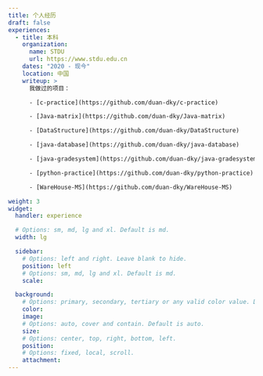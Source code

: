 ```yaml
---
title: 个人经历
draft: false
experiences:
  - title: 本科
    organization:
      name: STDU
      url: https://www.stdu.edu.cn
    dates: "2020 - 现今"
    location: 中国
    writeup: >
      我做过的项目：

      - [c-practice](https://github.com/duan-dky/c-practice)

      - [Java-matrix](https://github.com/duan-dky/Java-matrix)

      - [DataStructure](https://github.com/duan-dky/DataStructure)

      - [java-database](https://github.com/duan-dky/java-database)

      - [java-gradesystem](https://github.com/duan-dky/java-gradesystem)

      - [python-practice](https://github.com/duan-dky/python-practice)

      - [WareHouse-MS](https://github.com/duan-dky/WareHouse-MS)

weight: 3
widget:
  handler: experience

  # Options: sm, md, lg and xl. Default is md.
  width: lg

  sidebar:
    # Options: left and right. Leave blank to hide.
    position: left
    # Options: sm, md, lg and xl. Default is md.
    scale:

  background:
    # Options: primary, secondary, tertiary or any valid color value. Default is primary.
    color:
    image:
    # Options: auto, cover and contain. Default is auto.
    size:
    # Options: center, top, right, bottom, left.
    position:
    # Options: fixed, local, scroll.
    attachment:
---
```

